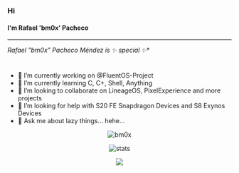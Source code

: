 ### Hi 
#### I'm Rafael 'bm0x' Pacheco
---
**Rafael "bm0x" Pacheco Méndez* is ✨ _special_ ✨**

#
- 🔭 I’m currently working on @FluentOS-Project
- 🌱 I’m currently learning C, C+, Shell, Anything
- 👯 I’m looking to collaborate on LineageOS, PixelExperience and more projects
- 🤔 I’m looking for help with S20 FE Snapdragon Devices and S8 Exynos Devices
- 💬 Ask me about lazy things... hehe...

<p align="center"> <img src="https://komarev.com/ghpvc/?username=sparxfusion&style=flat-square" alt="bm0x" /> </p>
<p align="center"> <img src="https://github-readme-stats.vercel.app/api?username=bm0x&bg_color=30,e96443,904e95&title_color=fff&text_color=fff" alt="stats"/><br></p>
<p align="center"> <img src="https://github-readme-streak-stats.herokuapp.com/?user=bm0x&theme=dark"/></p>
